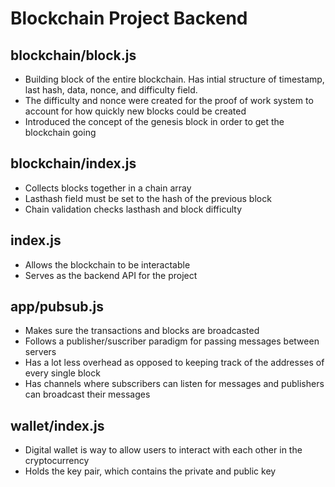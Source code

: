 # Blockchain Project Backend

## blockchain/block.js

* Building block of the entire blockchain.  Has intial structure of timestamp, last hash, data, nonce, and difficulty field.
* The difficulty and nonce were created for the proof of work system to account for how quickly new blocks could be created
* Introduced the concept of the genesis block in order to get the blockchain going

## blockchain/index.js

* Collects blocks together in a chain array
* Lasthash field must be set to the hash of the previous block
* Chain validation checks lasthash and block difficulty

## index.js

* Allows the blockchain to be interactable
* Serves as the backend API for the project

## app/pubsub.js

* Makes sure the transactions and blocks are broadcasted
* Follows a publisher/suscriber paradigm for passing messages between servers
* Has a lot less overhead as opposed to keeping track of the addresses of every single block
* Has channels where subscribers can listen for messages and publishers can broadcast their messages

## wallet/index.js

* Digital wallet is way to allow users to interact with each other in the cryptocurrency
* Holds the key pair, which contains the private and public key

